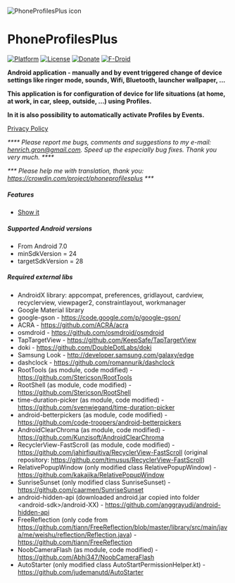 ![PhoneProfilesPlus icon](/art/ic_launcher_README.png)  

PhoneProfilesPlus
=================

[![Platform](https://img.shields.io/badge/platform-android-green.svg)](http://developer.android.com/index.html)
[![License](https://img.shields.io/hexpm/l/plug.svg)](https://github.com/henrichg/PhoneProfilesPlus/blob/master/LICENSE)
[![Donate](https://img.shields.io/badge/Donate-PayPal-green.svg)](https://www.paypal.com/cgi-bin/webscr?cmd=_donations&business=AF5QK49DMAL2U&currency_code=EUR)
[![F-Droid](https://img.shields.io/badge//f-droid/v/5.0.1)](https://apt.izzysoft.de/fdroid/index/apk/sk.henrichg.phoneprofilesplus)

__Android application - manually and by event triggered change of device settings like ringer mode, sounds, Wifi, Bluetooth, launcher wallpaper, ...__

__This application is for configuration of device for life situations (at home, at work, in car, sleep, outside, ...) using Profiles.__

__In it is also possibility to automatically activate Profiles by Events.__

[Privacy Policy](https://sites.google.com/site/phoneprofilesplus/home/privacy-policy)

_**** Please report me bugs, comments and suggestions to my e-mail: <henrich.gron@gmail.com>. Speed up the especially bug fixes. Thank you very much. ****_

_*** Please help me with translation, thank you: <https://crowdin.com/project/phoneprofilesplus> ***_

##### Features
- [Show it](docs/ppp_features.md)

##### Supported Android versions

- From Android 7.0
- minSdkVersion = 24
- targetSdkVersion = 28

##### Required external libs

- AndroidX library: appcompat, preferences, gridlayout, cardview, recyclerview, viewpager2, constraintlayout, workmanager
- Google Material library
- google-gson - https://code.google.com/p/google-gson/
- ACRA - https://github.com/ACRA/acra
- osmdroid - https://github.com/osmdroid/osmdroid
- TapTargetView - https://github.com/KeepSafe/TapTargetView
- doki - https://github.com/DoubleDotLabs/doki
- Samsung Look - http://developer.samsung.com/galaxy/edge
- dashclock - https://github.com/romannurik/dashclock
- RootTools (as module, code modified) - https://github.com/Stericson/RootTools
- RootShell (as module, code modified) - https://github.com/Stericson/RootShell
- time-duration-picker (as module, code modified) - https://github.com/svenwiegand/time-duration-picker
- android-betterpickers (as module, code modified) - https://github.com/code-troopers/android-betterpickers
- AndroidClearChroma (as module, code modified) - https://github.com/Kunzisoft/AndroidClearChroma
- RecyclerView-FastScroll (as module, code modified) - https://github.com/jahirfiquitiva/RecyclerView-FastScroll (original repository: https://github.com/timusus/RecyclerView-FastScroll)
- RelativePopupWindow (only modified class RelativePopupWindow) - https://github.com/kakajika/RelativePopupWindow
- SunriseSunset (only modified class SunriseSunset) - https://github.com/caarmen/SunriseSunset
- android-hidden-api (downloaded android.jar copied into folder \<android-sdk\>/android-XX) - https://github.com/anggrayudi/android-hidden-api
- FreeReflection (only code from https://github.com/tiann/FreeReflection/blob/master/library/src/main/java/me/weishu/reflection/Reflection.java) - https://github.com/tiann/FreeReflection
- NoobCameraFlash (as module, code modified) - https://github.com/Abhi347/NoobCameraFlash
- AutoStarter (only modified class AutoStartPermissionHelper.kt) - https://github.com/judemanutd/AutoStarter
